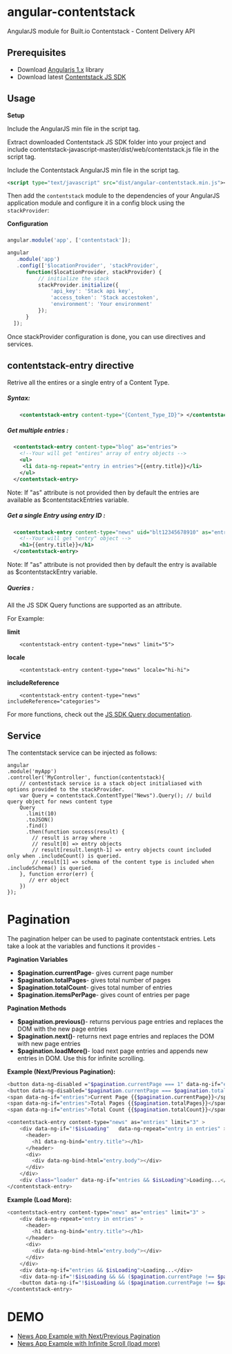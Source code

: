 # angular-contentstack
AngularJS module for Built.io Contentstack - Content Delivery API

## Prerequisites
* Download [Angularjs 1.x](https://angularjs.org/) library
* Download latest [Contentstack JS SDK](https://github.com/builtio-contentstack/contentstack-javascript) 

## Usage

**Setup**

Include the AngularJS min file in the script tag.

Extract downloaded Contentstack JS SDK folder into your project and include contentstack-javascript-master/dist/web/contentstack.js file in the script tag.

Include the Contentstack AngularJS min file in the script tag.

```xml
<script type="text/javascript" src="dist/angular-contentstack.min.js"></script>
```

Then add the `contentstack` module to the dependencies of your AngularJS application module and configure it in a config block using the `stackProvider`:

**Configuration**
###
```javascript
angular.module('app', ['contentstack']);
```

```javascript
angular
   .module('app')
   .config(['$locationProvider', 'stackProvider',
      function($locationProvider, stackProvider) {
          // initialize the stack
          stackProvider.initialize({
              'api_key': 'Stack api key',
              'access_token': 'Stack accestoken',
              'environment': 'Your environment'
          });
      }
  ]);
```

Once stackProvider configuration is done, you can use directives and services.

## contentstack-entry directive
Retrive all the entires or a single entry of a Content Type.

##### Syntax:
```xml
    <contentstack-entry content-type="{Content_Type_ID}"> </contentstack-entry>
```

##### Get multiple entries :

```xml
  <contentstack-entry content-type="blog" as="entries">
    <!--Your will get "entires" array of entry objects -->
    <ul>
     <li data-ng-repeat="entry in entries">{{entry.title}}</li>
    </ul>
  </contentstack-entry>
```
Note: If "as" attribute is not provided then by default the entries are available as $contentstackEntries variable.

##### Get a single Entry using entry ID :
```xml
  <contentstack-entry content-type="news" uid="blt12345678910" as="entry">
    <!--Your will get "entry" object -->
    <h1>{{entry.title}}</h1>
  </contentstack-entry>
```
Note: If "as" attribute is not provided then by default the entry is available as $contentstackEntry variable.

##### Queries  :
All the JS SDK Query functions are supported as an attribute.

For Example:

**limit**

        <contentstack-entry content-type="news" limit="5">

**locale**

        <contentstack-entry content-type="news" locale="hi-hi">

**includeReference**

        <contentstack-entry content-type="news" includeReference="categories">


For more functions, check out the [JS SDK Query documentation](https://contentstackdocs.built.io/js/api/global.html#Query).

## Service
The contentstack service can be injected as follows:

    angular
    .module('myApp')
    .controller('MyController', function(contentstack){
        // contentstack service is a stack object initialiased with options provided to the stackProvider.
        var Query = contentstack.ContentType("News").Query(); // build query object for news content type
        Query
          .limit(10)
          .toJSON()
          .find()
          .then(function success(result) {
            // result is array where -
            // result[0] => entry objects
            // result[result.length-1] => entry objects count included only when .includeCount() is queried.
            // result[1] => schema of the content type is included when .includeSchema() is queried.
        }, function error(err) {
           // err object
        })
    });

# Pagination

The pagination helper can be used to paginate contentstack entries. Lets take a look at the variables and functions it provides -

**Pagination Variables**
* **$pagination.currentPage**- gives current page number
* **$pagination.totalPages**- gives total number of pages
* **$pagination.totalCount**- gives total number of entries
* **$pagination.itemsPerPage**- gives count of entries per page

**Pagination Methods**
* **$pagination.previous()**- returns pervious page entries and replaces the DOM with the new page entries
* **$pagination.next()**- returns next page entries and replaces the DOM with new page entries
* **$pagination.loadMore()**- load next page entries and appends new entries in DOM. Use this for infinite scrolling.

**Example (Next/Previous Pagination):**
``` sh
<button data-ng-disabled ="$pagination.currentPage === 1" data-ng-if="entry" data-ng-click="$pagination.previous()">Previous</button>
<button data-ng-disabled="$pagination.currentPage === $pagination.totalPages" data-ng-if="entries" data-ng-click="!isLoading && $pagination.next()">Next</button>
<span data-ng-if="entries">Current Page {{$pagination.currentPage}}</span>
<span data-ng-if="entries">Total Pages {{$pagination.totalPages}}</span>
<span data-ng-if="entries">Total Count {{$pagination.totalCount}}</span>

<contentstack-entry content-type="news" as="entries" limit="3" >
    <div data-ng-if="!$isLoading"   data-ng-repeat="entry in entries" >
      <header>
        <h1 data-ng-bind="entry.title"></h1>
      </header>
      <div>
        <div data-ng-bind-html="entry.body"></div>
      </div>
    </div>
    <div class="loader" data-ng-if="entries && $isLoading">Loading...</div>
</contentstack-entry>
```

**Example (Load More):**

``` sh
<contentstack-entry content-type="news" as="entries" limit="3" >
    <div data-ng-repeat="entry in entries" >
      <header>
        <h1 data-ng-bind="entry.title"></h1>
      </header>
      <div>
        <div data-ng-bind-html="entry.body"></div>
      </div>
    </div>
    <div data-ng-if="entries && $isLoading">Loading...</div>
    <div data-ng-if="!$isLoading && && ($pagination.currentPage !== $pagination.totalPages)">NO MORE DATA</div>
    <button data-ng-if="!$isLoading && ($pagination.currentPage !== $pagination.totalPages)" data-ng-click="$pagination.loadMore()">loadMore</button>
</contentstack-entry>
```

# DEMO
* [News App Example with Next/Previous Pagination](https://plnkr.co/edit/9DwuB4b2FZkaOooi7CCO?p=preview)
* [News App Example with Infinite Scroll (load more)](https://plnkr.co/edit/lDB8Gy9G3aupt4wCbRlo?p=preview )
<!-- * [Sample Ionic App](https://harshalpatel91.github.io/Ionic_using_Ng-contentsatck/#/app/overview)
 -->